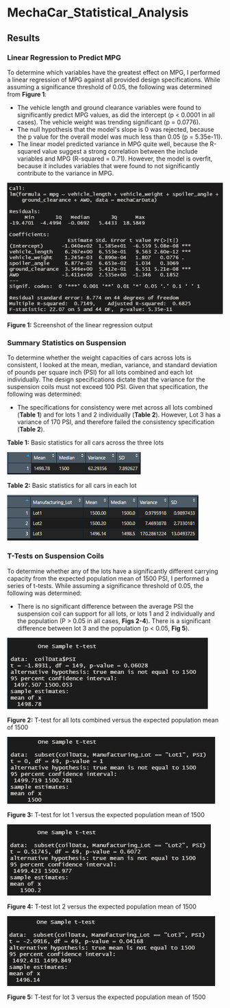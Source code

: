 # MechaCar_Statistical_Analysis

## Results

### Linear Regression to Predict MPG
To determine which variables have the greatest effect on MPG, I performed a linear regression of MPG against all provided design specifications.  While assuming a significance threshold of 0.05, the following was determined from **Figure 1**:
-	The vehicle length and ground clearance variables were found to significantly predict MPG values, as did the intercept (p < 0.0001 in all cases).  The vehicle weight was trending significant (p = 0.0776).
-	The null hypothesis that the model's slope is 0 was rejected, because the p value for the overall model was much less than 0.05 (p = 5.35e-11).
-	The linear model predicted variance in MPG quite well, because the R-squared value suggest a strong correlation between the include variables and MPG (R-squared = 0.71).  However, the model is overfit, because it includes variables that were found to not significantly contribute to the variance in MPG.

![linear-regression-output](resources/mpg_linear_model.png)

**Figure 1:** Screenshot of the linear regression output

### Summary Statistics on Suspension
To determine whether the weight capacities of cars across lots is consistent, I looked at the mean, median, variance, and standard deviation of pounds per square inch (PSI) for all lots combined and each lot individually.  The design specifications dictate that the variance for the suspension coils must not exceed 100 PSI.  Given that specification, the following was determined:
-	The specifications for consistency were met across all lots combined (**Table 1**) and for lots 1 and 2 individually (**Table 2**).  However, Lot 3 has a variance of 170 PSI, and therefore failed the consistency specification (**Table 2**).

**Table 1:** Basic statistics for all cars across the three lots

![total-stats-output](resources/total_summary.png)

**Table 2:** Basic statistics for all cars in each lot

![by-lot-stats-output](resources/lot_summary.png)

### T-Tests on Suspension Coils
To determine whether any of the lots have a significantly different carrying capacity from the expected population mean of 1500 PSI, I performed a series of t-tests.  While assuming a significance threshold of 0.05, the following was determined:
-	There is no significant difference between the average PSI the suspension coil can support for all lots, or lots 1 and 2 individually and the population (P > 0.05 in all cases, **Figs 2-4**).  There is a significant difference between lot 3 and the population (p < 0.05, **Fig 5**).

![total-ttest](resources/total_ttest.png)

**Figure 2:** T-test for all lots combined versus the expected population mean of 1500

![lot1-ttest](resources/lot1_ttest.png)

**Figure 3:** T-test for lot 1 versus the expected population mean of 1500

![lot2-ttest](resources/lot2_ttest.png)

**Figure 4:** T-test lot 2 versus the expected population mean of 1500

![lot3-ttest](resources/lot3_ttest.png)

**Figure 5:** T-test for lot 3 versus the expected population mean of 1500


